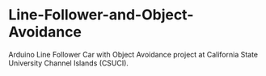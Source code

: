 # Line-Follower-and-Object-Avoidance
Arduino Line Follower Car with Object Avoidance project at California State University Channel Islands (CSUCI).
